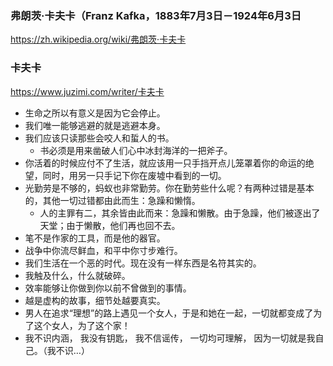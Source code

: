 ### 弗朗茨·卡夫卡（Franz Kafka，1883年7月3日－1924年6月3日
https://zh.wikipedia.org/wiki/弗朗茨·卡夫卡
### 卡夫卡
https://www.juzimi.com/writer/卡夫卡
- 生命之所以有意义是因为它会停止。
- 我们唯一能够逃避的就是逃避本身。
- 我们应该只读那些会咬人和蜇人的书。
  - 书必须是用来凿破人们心中冰封海洋的一把斧子。
- 你活着的时候应付不了生活，就应该用一只手挡开点儿笼罩着你的命运的绝望，同时，用另一只手记下你在废墟中看到的一切。
- 光勤劳是不够的，蚂蚁也非常勤劳。你在勤劳些什么呢？有两种过错是基本的，其他一切过错都由此而生：急躁和懒惰。
  - 人的主罪有二，其余皆由此而来：急躁和懒散。由于急躁，他们被逐出了天堂；由于懒散，他们再也回不去。
- 笔不是作家的工具，而是他的器官。
- 战争中你流尽鲜血，和平中你寸步难行。
- 我们生活在一个恶的时代。现在没有一样东西是名符其实的。
- 我触及什么，什么就破碎。
- 效率能够让你做到你以前不曾做到的事情。
- 越是虚构的故事，细节处越要真实。
- 男人在追求“理想”的路上遇见一个女人，于是和她在一起，一切就都变成了为了这个女人，为了这个家！
- 我不识内涵， 我没有钥匙， 我不信谣传， 一切均可理解， 因为一切就是我自己。（我不识…）